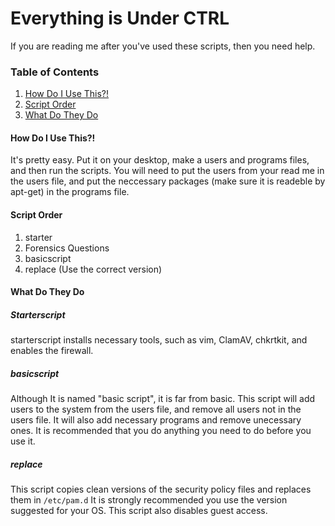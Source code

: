 # Everything is Under CTRL
If you are reading me after you've used these scripts, then you need help.
### Table of Contents
1. [How Do I Use This?!](#how-do-i-use-this?!)
2. [Script Order](#script-order)
3. [What Do They Do](#what-do-they-do)

#### How Do I Use This?!
   It's pretty easy. Put it on your desktop, make a users and programs files, and then run the scripts. You will need to put the users from your read me in the users file, and put the neccessary packages (make sure it is readeble by apt-get) in the programs file.
  
#### Script Order
1. starter
2. Forensics Questions
3. basicscript
4. replace (Use the correct version)


#### What Do They Do
##### Starterscript
starterscript installs necessary tools, such as vim, ClamAV, chkrtkit, and enables the firewall.
##### basicscript
Although It is named "basic script", it is far from basic. This script will add users to the system from the users file, and remove all users not in the users file. It will also add necessary programs and remove unecessary ones. It is recommended that you do anything you need to do before you use it.
##### replace
This script copies clean versions of the security policy files and replaces them in `/etc/pam.d` It is strongly recommended you use the version suggested for your OS. This script also disables guest access.

